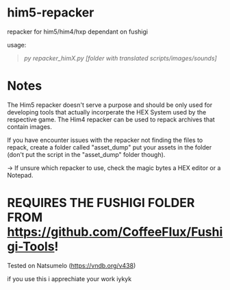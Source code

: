 # him5-repacker
repacker for him5/him4/hxp dependant on fushigi

usage:
>*py repacker_himX.py [folder with translated scripts/images/sounds]*

# Notes
The Him5 repacker doesn't serve a purpose and should be only used for developing tools that actually incorperate the HEX System used by the respective game.
The Him4 repacker can be used to repack archives that contain images. 

If you have encounter issues with the repacker not finding the files to repack, create a folder called "asset_dump" put your assets in the folder (don't put the script in the "asset_dump" folder though). 

-> If unsure which repacker to use, check the magic bytes a HEX editor or a Notepad.

# REQUIRES THE FUSHIGI FOLDER FROM https://github.com/CoffeeFlux/Fushigi-Tools!

Tested on Natsumelo (https://vndb.org/v438)

if you use this i apprechiate your work iykyk

